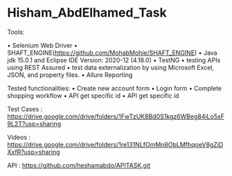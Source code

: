 # Hisham_AbdElhamed_Task
 
Tools:

• Selenium Web Driver 
• SHAFT_ENGINE(https://github.com/MohabMohie/SHAFT_ENGINE) 
• Java jdk 15.0.1 and Eclipse IDE Version: 2020-12 (4.18.0)
• TestNG
• testing APIs using REST Assured
• test data externalization by using Microsoft Excel, JSON, and property files.
• Allure Reporting

Tested functionalities:
• Create new account form
• Login form
• Complete shopping workflow
• API get specific id
• API get specific id

Test Cases : 
https://drive.google.com/drive/folders/1FwTzUK8Bd0S1kgz6WBeg84iLo5xF9L2T?usp=sharing

Videos : 
https://drive.google.com/drive/folders/1re131NLfOmMn8ObLMfhqoeV8gZiDXxfR?usp=sharing

API :
https://github.com/heshamabdo/APITASK.git
